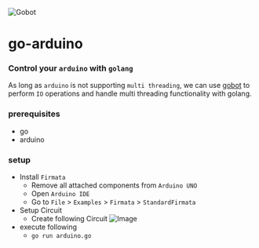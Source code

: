 ![Gobot](https://matt.aimonetti.net/images/gobotio.png)

# go-arduino

### Control your `arduino` with `golang`
As long as `arduino` is not supporting `multi threading`, we can use [gobot](https://gobot.io/) to perform `IO` operations and handle multi threading functionality with golang.

### prerequisites
* go
* arduino

### setup
* Install `Firmata`
    * Remove all attached components from `Arduino UNO`
    * Open `Arduino IDE`
    * Go to `File` > `Examples` > `Firmata` > `StandardFirmata`
* Setup Circuit
    * Create following Circuit ![Image](../master/circuit.svg)
* execute following
    * `go run arduino.go`

